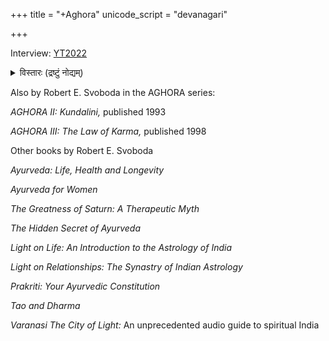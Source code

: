 +++
title = "+Aghora"
unicode_script = "devanagari"

+++

Interview: [YT2022](https://www.youtube.com/watch?v=M4n8M8KFvG4)

<details><summary>विस्तारः (द्रष्टुं नोद्यम्)</summary>

On vimalAnanda. 1916 - 1983 , aged 67. Forcibly initiated into corpse sAdhana by a jain in 1930s.
</details>



Also by Robert E. Svoboda in the AGHORA series:

*AGHORA II: Kundalini,* published 1993

*AGHORA III: The Law of Karma,* published 1998

Other books by Robert E. Svoboda

*Ayurveda: Life, Health and Longevity*

*Ayurveda for Women*

*The Greatness of Saturn: A Therapeutic Myth*

*The Hidden Secret of Ayurveda*

*Light on Life: An Introduction to the Astrology of India*

*Light on Relationships: The Synastry of Indian Astrology*

*Prakriti: Your Ayurvedic Constitution*

*Tao and Dharma*

*Varanasi The City of Light:* An unprecedented audio guide to spiritual India

